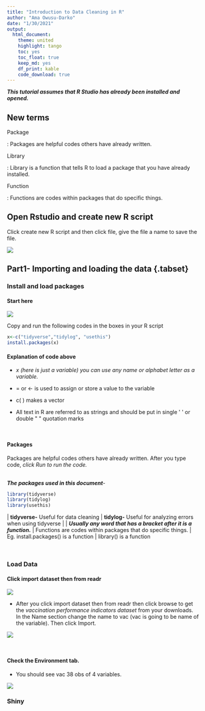 ```yaml
---
title: "Introduction to Data Cleaning in R" 
author: "Ama Owusu-Darko"
date: "1/30/2021"
output: 
  html_document: 
    theme: united
    highlight: tango
    toc: yes
    toc_float: true
    keep_md: yes
    df_print: kable
    code_download: true
---
```




***This tutorial assumes that R Studio has already been installed and opened.***

## New terms

Package

:   Packages are helpful codes others have already written.

Library

:   Library is a function that tells R to load a package that you have already installed.

Function

:   Functions are codes within packages that do specific things.

## Open Rstudio and create new R script

Click create new R script and then click file, give the file a name to save the file.

![](C:/Users/hp/AppData/Local/RStudio/tmp/paste-EEC0923C.png)

## Part1- Importing and loading the data {.tabset}

### Install and load packages

#### **Start here**

![](C:/Users/hp/AppData/Local/RStudio/tmp/paste-EDFDBD4C.png)

Copy and run the following codes in the boxes in your R script


```r
x<-c("tidyverse","tidylog", "usethis")
install.packages(x)
```

#### **Explanation of code above**

-   *x (here is just a variable) you can use any name or alphabet letter as a variable.*

-   = or \<- is used to assign or store a value to the variable

-   c( ) makes a vector

-   All text in R are referred to as strings and should be put in single ' ' or double " " quotation marks

<br>

#### **Packages**

Packages are helpful codes others have already written. After you type code, *click Run to run the code.*

<br> ***The packages used in this document**-*


```r
library(tidyverse)
library(tidylog)
library(usethis)
```

|  **tidyverse-** Useful for data cleaning
|  **tidylog-** Useful for analyzing errors when using tidyverse
| 
| ***Usually any word that has a bracket after it is a function.***
|         Functions are codes within packages that do specific things.
|         Eg. install.packages() is a function
|               library() is a function

<br>

### Load Data

#### **Click import dataset then from readr**

![](C:/Users/hp/AppData/Local/RStudio/tmp/paste-B527F669.png)

-   After you click import dataset then from readr then click browse to get the *vaccination performance indicators dataset* from your downloads. In the Name section change the name to vac (vac is going to be name of the variable). Then click Import.

![](C:/Users/hp/AppData/Local/RStudio/tmp/paste-D26D5709.png)

<br>

#### **Check the Environment tab.**

-   You should see vac 38 obs of 4 variables.

![](C:/Users/hp/AppData/Local/RStudio/tmp/paste-F898095E.png)

### Shiny

